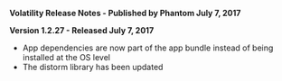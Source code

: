 **Volatility Release Notes - Published by Phantom July 7, 2017**


**Version 1.2.27 - Released July 7, 2017**

* App dependencies are now part of the app bundle instead of being installed at the OS level
* The distorm library has been updated
